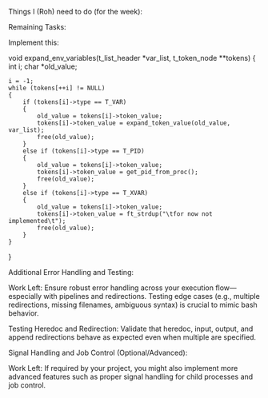 Things I (Roh) need to do (for the week):

Remaining Tasks:

Implement this:

void	expand_env_variables(t_list_header *var_list, t_token_node **tokens)
{
	int			i;
	char		*old_value;

	i = -1;
	while (tokens[++i] != NULL)
	{
		if (tokens[i]->type == T_VAR)
		{
			old_value = tokens[i]->token_value;
			tokens[i]->token_value = expand_token_value(old_value, var_list);
			free(old_value);
		}
		else if (tokens[i]->type == T_PID)
		{
			old_value = tokens[i]->token_value;
			tokens[i]->token_value = get_pid_from_proc();
			free(old_value);
		}
		else if (tokens[i]->type == T_XVAR)
		{
			old_value = tokens[i]->token_value;
			tokens[i]->token_value = ft_strdup("\tfor now not implemented\t");
			free(old_value);
		}
	}
}

Additional Error Handling and Testing:

Work Left: Ensure robust error handling across your execution flow—especially with pipelines and redirections. Testing edge cases (e.g., multiple redirections, missing filenames, ambiguous syntax) is crucial to mimic bash behavior.

Testing Heredoc and Redirection:
Validate that heredoc, input, output, and append redirections behave as expected even when multiple are specified.

Signal Handling and Job Control (Optional/Advanced):

Work Left: If required by your project, you might also implement more advanced features such as proper signal handling for child processes and job control.

